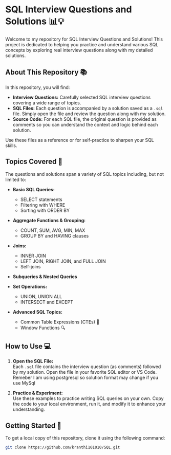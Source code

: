 # SQL Interview Questions and Solutions 📊💡

Welcome to my repository for SQL Interview Questions and Solutions! This project is dedicated to helping you practice and understand various SQL concepts by exploring real interview questions along with my detailed solutions.

## About This Repository 📚

In this repository, you will find:
- **Interview Questions:** Carefully selected SQL interview questions covering a wide range of topics.
- **SQL Files:** Each question is accompanied by a solution saved as a `.sql` file. Simply open the file and review the question along with my solution.
- **Source Code:** For each SQL file, the original question is provided as comments so you can understand the context and logic behind each solution.

Use these files as a reference or for self-practice to sharpen your SQL skills.

## Topics Covered 📝

The questions and solutions span a variety of SQL topics including, but not limited to:

- **Basic SQL Queries:**
  - SELECT statements
  - Filtering with WHERE
  - Sorting with ORDER BY

- **Aggregate Functions & Grouping:**
  - COUNT, SUM, AVG, MIN, MAX
  - GROUP BY and HAVING clauses

- **Joins:**
  - INNER JOIN
  - LEFT JOIN, RIGHT JOIN, and FULL JOIN
  - Self-joins

- **Subqueries & Nested Queries**

- **Set Operations:**
  - UNION, UNION ALL
  - INTERSECT and EXCEPT

- **Advanced SQL Topics:**
  - Common Table Expressions (CTEs) 🚀
  - Window Functions 🔍



## How to Use 💻

1. **Open the SQL File:**  
   Each `.sql` file contains the interview question (as comments) followed by my solution. Open the file in your favorite SQL editor or VS Code. Remeber I am using postgresql so solution format may change if you use MySql

2. **Practice & Experiment:**  
   Use these examples to practice writing SQL queries on your own. Copy the code to your local environment, run it, and modify it to enhance your understanding.

## Getting Started 🚀

To get a local copy of this repository, clone it using the following command:

```bash
git clone https://github.com/kranthi101010/SQL.git
